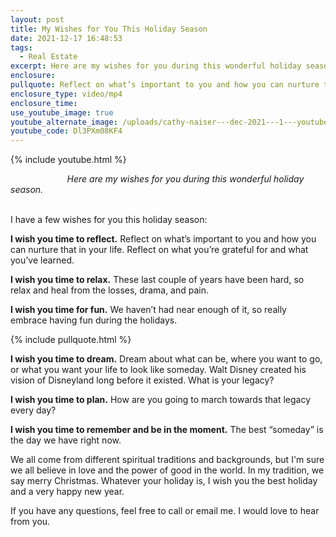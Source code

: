 ```yaml
---
layout: post
title: My Wishes for You This Holiday Season
date: 2021-12-17 16:48:53
tags:
  - Real Estate
excerpt: Here are my wishes for you during this wonderful holiday season.
enclosure:
pullquote: Reflect on what’s important to you and how you can nurture that in your life.
enclosure_type: video/mp4
enclosure_time:
use_youtube_image: true
youtube_alternate_image: /uploads/cathy-naiser---dec-2021---1---youtube.jpg
youtube_code: Dl3PXm08KF4
---
```

{% include youtube.html %}

*&nbsp; &nbsp; &nbsp; &nbsp; &nbsp; &nbsp; &nbsp; &nbsp; &nbsp; &nbsp; &nbsp; &nbsp;Here are my wishes for you during this wonderful holiday season.*

<br>I have a few wishes for you this holiday season:

**I wish you time to reflect.** Reflect on what’s important to you and how you can nurture that in your life. Reflect on what you’re grateful for and what you’ve learned.

**I wish you time to relax.** These last couple of years have been hard, so relax and heal from the losses, drama, and pain.

**I wish you time for fun.** We haven’t had near enough of it, so really embrace having fun during the holidays.

{% include pullquote.html %}

**I wish you time to dream.** Dream about what can be, where you want to go, or what you want your life to look like someday. Walt Disney created his vision of Disneyland long before it existed. What is your legacy?

**I wish you time to plan.** How are you going to march towards that legacy every day?

**I wish you time to remember and be in the moment.** The best “someday” is the day we have right now.

We all come from different spiritual traditions and backgrounds, but I'm sure we all believe in love and the power of good in the world. In my tradition, we say merry Christmas. Whatever your holiday is, I wish you the best holiday and a very happy new year.

If you have any questions, feel free to call or email me. I would love to hear from you.<br>&nbsp;
